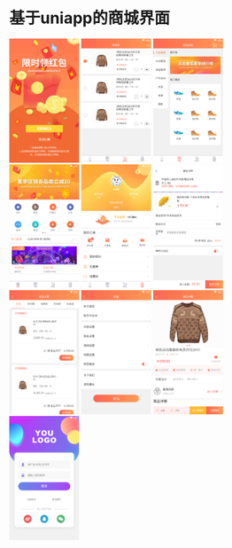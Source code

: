 # 基于uniapp的商城界面
<style>
  img{
    width:25%;
  }
</style>
<div>
<img src="https://github.com/DanceLynx/uniapp-shop/blob/master/example/%E5%BE%AE%E4%BF%A1%E6%88%AA%E5%9B%BE_20200902092616.png?raw=true" />
<img src="https://github.com/DanceLynx/uniapp-shop/blob/master/example/%E5%BE%AE%E4%BF%A1%E6%88%AA%E5%9B%BE_20200902093035.png?raw=true" />
<img src="https://github.com/DanceLynx/uniapp-shop/blob/master/example/%E5%BE%AE%E4%BF%A1%E6%88%AA%E5%9B%BE_20200902093658.png?raw=true" />
<img src="https://github.com/DanceLynx/uniapp-shop/blob/master/example/%E5%BE%AE%E4%BF%A1%E6%88%AA%E5%9B%BE_20200902093756.png?raw=true" />
<img src="https://github.com/DanceLynx/uniapp-shop/blob/master/example/%E5%BE%AE%E4%BF%A1%E6%88%AA%E5%9B%BE_20200902093905.png?raw=true" />
<img src="https://github.com/DanceLynx/uniapp-shop/blob/master/example/%E5%BE%AE%E4%BF%A1%E6%88%AA%E5%9B%BE_20200902094006.png?raw=true" />
<img src="https://github.com/DanceLynx/uniapp-shop/blob/master/example/%E5%BE%AE%E4%BF%A1%E6%88%AA%E5%9B%BE_20200902095041.png?raw=true" />
<img src="https://github.com/DanceLynx/uniapp-shop/blob/master/example/%E5%BE%AE%E4%BF%A1%E6%88%AA%E5%9B%BE_20200902095138.png?raw=true" />
<img src="https://github.com/DanceLynx/uniapp-shop/blob/master/example/%E5%BE%AE%E4%BF%A1%E6%88%AA%E5%9B%BE_20200902095240.png?raw=true" />
<img src="https://github.com/DanceLynx/uniapp-shop/blob/master/example/%E5%BE%AE%E4%BF%A1%E6%88%AA%E5%9B%BE_20200902095344.png?raw=true" />
</div>
